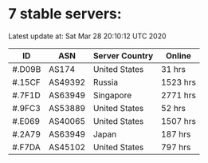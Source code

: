 # 7 stable servers:

Latest update at: Sat Mar 28 20:10:12 UTC 2020

| ID | ASN | Server Country | Online |
| -- | --- | -------------- | ------ |
| #.D09B | AS174 | United States | 31 hrs |
| #.15CF | AS49392 | Russia | 1523 hrs |
| #.7F1D | AS63949 | Singapore | 2771 hrs |
| #.9FC3 | AS53889 | United States | 52 hrs |
| #.E069 | AS40065 | United States | 1507 hrs |
| #.2A79 | AS63949 | Japan | 187 hrs |
| #.F7DA | AS45102 | United States | 797 hrs |

